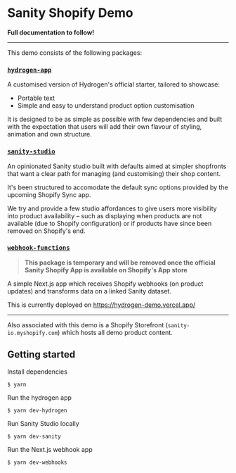 # Sanity Shopify Demo

**Full documentation to follow!**

---

This demo consists of the following packages:

### [`hydrogen-app`](/packages/hydrogen-app/README.md)

A customised version of Hydrogen's official starter, tailored to showcase:

- Portable text
- Simple and easy to understand product option customisation

It is designed to be as simple as possible with few dependencies and built with the expectation that users will add their own flavour of styling, animation and own structure.

### [`sanity-studio`](/packages/sanity-studio/README.md)

An opinionated Sanity studio built with defaults aimed at simpler shopfronts that want a clear path for managing (and customising) their shop content.

It's been structured to accomodate the default sync options provided by the upcoming Shopify Sync app.

We try and provide a few studio affordances to give users more visibility into product availability – such as displaying when products are not available (due to Shopify configuration) or if products have since been removed on Shopify's end.

### [`webhook-functions`](/packages/webhook-functions/README.md)

> **This package is temporary and will be removed once the official Sanity Shopify App is available on Shopify's App store**

A simple Next.js app which receives Shopify webhooks (on product updates) and transforms data on a linked Sanity dataset.

This is currently deployed on https://hydrogen-demo.vercel.app/

---

Also associated with this demo is a Shopify Storefront (`sanity-io.myshopify.com`) which hosts all demo product content.

## Getting started

Install dependencies

```
$ yarn
```

Run the hydrogen app

```
$ yarn dev-hydrogen
```

Run Sanity Studio locally

```
$ yarn dev-sanity
```

Run the Next.js webhook app

```
$ yarn dev-webhooks
```
